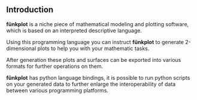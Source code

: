 ## Introduction

**fũnkplot** is a niche piece of mathematical modeling and plotting software, which is based on an interpreted descriptive language.

Using this programming language you can instruct **fũnkplot** to generate 2-dimensional plots to help you with your mathematic tasks.

After generation these plots and surfaces can be exported into various formats for further operations on them.

**fũnkplot** has python language bindings, it is possible to run python scripts on your generated data to further enlarge the interoperability of data between various programming platforms.
